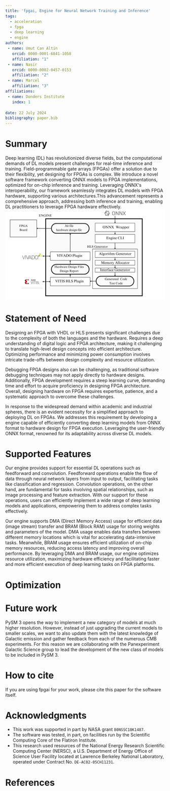 ```yaml
---
title: 'fpgai, Engine for Neural Network Training and Inference'
tags:
  - acceleration
  - fpga
  - deep learning
  - engine
authors:
 - name: Umut Can Altin
   orcid: 0000-0001-6841-1058
   affiliation: "1"
 - name: Nasir
   orcid: 0000-0002-0457-0153
   affiliation: "2"
 - name: Marcel
   affiliation: "3"
affiliations:
 - name: Donders Institute
   index: 1

date: 22 July 2024
bibliography: paper.bib
---
```

# Summary
Deep learning (DL) has revolutionized diverse fields, but the computational demands of DL models present challenges for real-time inference and training. Field-programmable gate arrays (FPGAs) offer a solution due to their flexibility, yet designing for FPGAs is complex. We introduce a novel software framework converting ONNX models to FPGA implementations, optimized for on-chip inference and training. Leveraging ONNX's interoperability, our framework seamlessly integrates DL models with FPGA hardware, supporting various architectures.This advancement represents a comprehensive approach, addressing both inference and training, enabling DL practitioners to leverage FPGA hardware effectively.
![fpgai overview](hls.jpg)

# Statement of Need

Designing an FPGA with VHDL or HLS presents significant challenges due to the complexity of both the languages and the hardware. Requires a deep understanding of digital logic and FPGA architecture, making it challenging to translate high-level design concepts into efficient architecture. Optimizing performance and minimizing power consumption involves intricate trade-offs between design complexity and resource utilization. 

Debugging FPGA designs also can be challenging, as traditional software debugging techniques may not apply directly to hardware designs. Additionally, FPGA development requires a steep learning curve, demanding time and effort to acquire proficiency in designing FPGA architecture. Overall, designing hardware on FPGA requires expertise, patience, and a systematic approach to overcome these challenges.

In response to the widespread demand within academic and industrial spheres, there is an evident necessity for a simplified approach to deploying DL on FPGAs. We addresses this requirement by developing a engine capable of efficiently converting deep learning models from ONNX format to hardware design for FPGA execution. Leveraging the user-friendly ONNX format, renowned for its adaptability across diverse DL models.

# Supported Features
Our engine provides support for essential DL operations such as feedforward and convolution. Feedforward operations enable the flow of data through neural network layers from input to output, facilitating tasks like classification and regression. Convolution operations, on the other hand, are fundamental for tasks involving spatial relationships, such as image processing and feature extraction. With our support for these operations, users can efficiently implement a wide range of deep learning models and applications, empowering them to address complex tasks effectively.

Our engine supports DMA (Direct Memory Access) usage for efficient data (image stream) transfer and BRAM (Block RAM) usage for storing weights and parameters of the model. DMA usage enables data transfers between different memory locations which is vital for accelerating data-intensive tasks. Meanwhile, BRAM usage ensures efficient utilization of on-chip memory resources, reducing access latency and improving overall performance. By leveraging DMA and BRAM usage, our engine optimizes resource utilization, maximizing hardware efficiency and facilitating faster and more efficient execution of deep learning tasks on FPGA platforms.

# Optimization



# Future work

PySM 3 opens the way to implement a new category of models at much higher resolution. However, instead of just upgrading the current models to smaller scales, we want to also update them with the latest knowledge of Galactic emission and gather feedback from each of the numerous CMB experiments. For this reason we are collaborating with the Panexperiment Galactic Science group to lead the development of the new class of models to be included in PySM 3.

# How to cite

If you are using fpgai for your work, please cite this paper for the software itself.

# Acknowledgments

* This work was supported in part by NASA grant `80NSSC18K1487`.
* The software was tested, in part, on facilities run by the Scientific Computing Core of the Flatiron Institute.
* This research used resources of the National Energy Research Scientific Computing Center (NERSC), a U.S. Department of Energy Office of Science User Facility located at Lawrence Berkeley National Laboratory, operated under Contract No. `DE-AC02-05CH11231`.

# References
